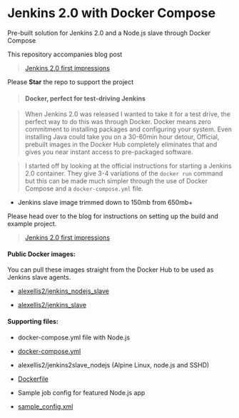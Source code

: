 # Jenkins 2.0 with Docker Compose

Pre-built solution for Jenkins 2.0 and a Node.js slave through Docker Compose

This repository accompanies blog post

> [Jenkins 2.0 first impressions](http://blog.alexellis.io/jenkins-2-0-first-impressions/)

Please **Star** the repo to support the project

> #### Docker, perfect for test-driving Jenkins

> When Jenkins 2.0 was released I wanted to take it for a test drive, the perfect way to do this was through Docker. Docker means zero  commitment to installing packages and configuring your system. Even installing Java could take you on a 30-60min hour detour, Official, prebuilt images in the Docker Hub completely eliminates that and gives you near instant access to pre-packaged software.

> I started off by looking at the official instructions for starting a Jenkins 2.0 container. They give 3-4 variations of the `docker run` command but this can be made much simpler through the use of Docker Compose and a `docker-compose.yml` file.

* Jenkins slave image trimmed down to 150mb from 650mb+

Please head over to the blog for instructions on setting up the build and example project.

> [Jenkins 2.0 first impressions](http://blog.alexellis.io/jenkins-2-0-first-impressions/)

#### Public Docker images:

You can pull these images straight from the Docker Hub to be used as Jenkins slave agents.

* [alexellis2/jenkins_nodejs_slave](https://hub.docker.com/r/alexellis2/jenkins_nodejs_slave/~/dockerfile/)

* [alexellis2/jenkins_slave](https://hub.docker.com/r/alexellis2/jenkins_slave/~/dockerfile/)

#### Supporting files:

* docker-compose.yml file with Node.js
 * [docker-compose.yml](https://github.com/alexellis/jenkins2docker/blob/master/docker-compose.yml)

* alexellis2/jenkins2slave_nodejs (Alpine Linux, node.js and SSHD)
 * [Dockerfile](https://github.com/alexellis/jenkins2docker/blob/master/slave_node_alpine/Dockerfile)

* Sample job config for featured Node.js app
 * [sample_config.xml](https://github.com/alexellis/jenkins2docker/blob/master/sample_config.xml)
